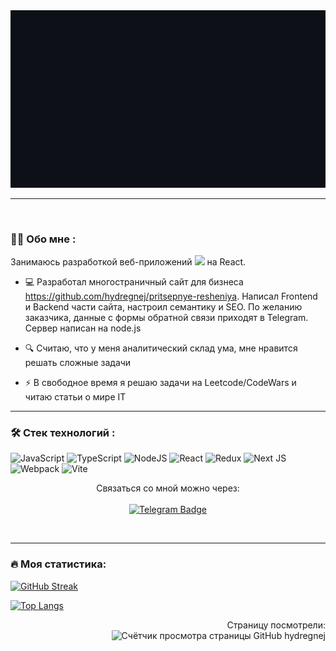 <div id="header" align="center">
  <img src="./mygif.gif" width="600"/>
</div>

---

&nbsp;

### :man_technologist: Обо мне :
Занимаюсь разработкой веб-приложений <img src="https://media.giphy.com/media/WUlplcMpOCEmTGBtBW/giphy.gif" width="30"> на React.
- :computer: Разработал многостраничный сайт для бизнеса https://github.com/hydregnej/pritsepnye-resheniya. Написал Frontend и Backend части сайта, настроил семантику и SEO. По желанию заказчика, данные с формы обратной связи приходят в Telegram. Сервер написан на node.js

- :mag: Считаю, что у меня аналитический склад ума, мне нравится решать сложные задачи

- :zap: В свободное время я решаю задачи на Leetcode/CodeWars и читаю статьи о мире IT

---

### :hammer_and_wrench: Стек технологий :
![JavaScript](https://img.shields.io/badge/JavaScript-F7DF1E?style=for-the-badge&logo=javascript&logoColor=black)
![TypeScript](https://img.shields.io/badge/TypeSctipt-316192?style=for-the-badge&logo=typescript&logoColor=white)
![NodeJS](https://img.shields.io/badge/node.js-6DA55F?style=for-the-badge&logo=node.js&logoColor=white)
![React](https://img.shields.io/badge/react-%2320232a.svg?style=for-the-badge&logo=react&logoColor=%2361DAFB)
![Redux](https://img.shields.io/badge/redux-%23593d88.svg?style=for-the-badge&logo=redux&logoColor=white)
![Next JS](https://img.shields.io/badge/Next-black?style=for-the-badge&logo=next.js&logoColor=white)
![Webpack](https://img.shields.io/badge/webpack-%238DD6F9.svg?style=for-the-badge&logo=webpack&logoColor=black)
![Vite](https://img.shields.io/badge/vite-%23646CFF.svg?style=for-the-badge&logo=vite&logoColor=white)

<div id="text" align="center">
  Связаться со мной можно через:
</div>
&nbsp;
<div id="badges" align="center">
  <a href="https://t.me/AndreySitemap">
  <img src="https://img.shields.io/badge/Telegram-blue?style=for-the-badge&logo=Telegram&logoColor=white" alt="Telegram Badge"/>
  </a>
</div>

&nbsp;

---

### :fire: Моя статистика:
[![GitHub Streak](https://github-readme-streak-stats.herokuapp.com?user=hydregnej&theme=react&hide_border=%D0%9B%D0%9E%D0%96%D0%AC&border_radius=50&locale=ru&date_format=j%20M%5B%20Y%5D)](https://git.io/streak-stats)

[![Top Langs](https://github-readme-stats.vercel.app/api/top-langs/?username=hydregnej)](https://github.com/anuraghazra/github-readme-stats)

<div id="counter" align="right">
Страницу посмотрели:
</div>
<div id="counter" align="right">
<img src="https://komarev.com/ghpvc/?username=hydregnej&style=flat-square&color=blue"  alt="Счётчик просмотра страницы GitHub hydregnej"/>
</div>
<!--
**hydregnej/hydregnej** is a ✨ _special_ ✨ repository because its `README.md` (this file) appears on your GitHub profile.

Here are some ideas to get you started:

- 🔭 I’m currently working on ...
- 🌱 I’m currently learning ...
- 👯 I’m looking to collaborate on ...
- 🤔 I’m looking for help with ...
- 💬 Ask me about ...
- 📫 How to reach me: ...
- 😄 Pronouns: ...
- ⚡ Fun fact: ...
-->
